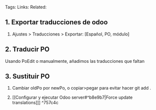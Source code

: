 Tags:
Links:
Related:

## 1. Exportar traducciones de odoo

1. Ajustes > Traducciones > Exportar: [Español, PO, módulo]
## 2. Traducir PO

Usando PoEdit o manualmente, añadimos las traducciones que faltan

## 3. Sustituir PO

1. Cambiar oldPo por newPo, o copiar>pegar para evitar hacer git add .

2. [[Configurar y ejecutar Odoo server#^b8e9b7|Force update translations]]] ^757c4c